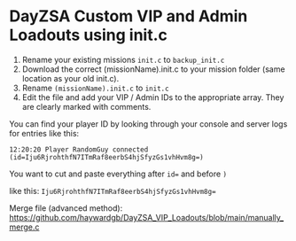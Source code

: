 # DayZSA Custom VIP and Admin Loadouts using init.c

1. Rename your existing missions `init.c` to `backup_init.c` 
2. Download the correct (missionName).init.c to your mission folder (same location as your old init.c).
3. Rename `(missionName).init.c` to `init.c`
4. Edit the file and add your VIP / Admin IDs to the appropriate array. They are clearly marked with comments. 

You can find your player ID by looking through your console and server logs for entries like this:
	
	12:20:20 Player RandomGuy connected (id=Iju6RjrohthfN7ITmRaf8eerbS4hjSfyzGs1vhHvm8g=)
	
You want to cut and paste everything after `id=` and before `)`
	
like this: `Iju6RjrohthfN7ITmRaf8eerbS4hjSfyzGs1vhHvm8g=`
	
Merge file (advanced method): https://github.com/haywardgb/DayZSA_VIP_Loadouts/blob/main/manually_merge.c

